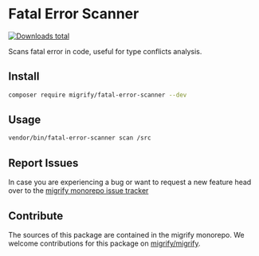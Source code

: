 # Fatal Error Scanner

[![Downloads total](https://img.shields.io/packagist/dt/migrify/fatal-error-scanner.svg?style=flat-square)](https://packagist.org/packages/migrify/fatal-error-scanner/stats)

Scans fatal error in code, useful for type conflicts analysis.

## Install

```bash
composer require migrify/fatal-error-scanner --dev
```

## Usage

```bash
vendor/bin/fatal-error-scanner scan /src
```

## Report Issues

In case you are experiencing a bug or want to request a new feature head over to the [migrify monorepo issue tracker](https://github.com/migrify/migrify/issues)

## Contribute

The sources of this package are contained in the migrify monorepo. We welcome contributions for this package on [migrify/migrify](https://github.com/migrify/migrify).
